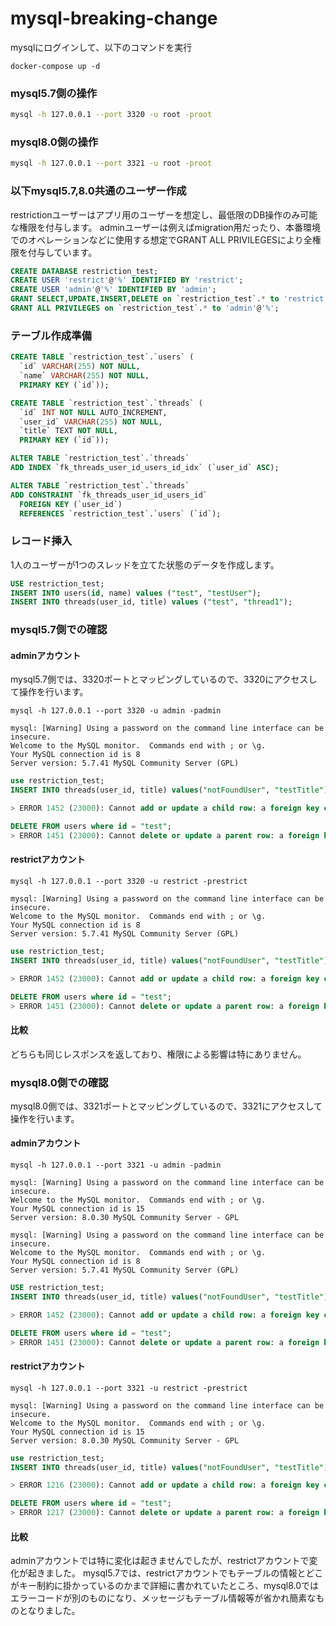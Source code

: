 # mysql-breaking-change
mysqlにログインして、以下のコマンドを実行

`docker-compose up -d`

### mysql5.7側の操作
```.sh
mysql -h 127.0.0.1 --port 3320 -u root -proot
```

### mysql8.0側の操作
```.sh
mysql -h 127.0.0.1 --port 3321 -u root -proot
```

### 以下mysql5.7,8.0共通のユーザー作成

restrictionユーザーはアプリ用のユーザーを想定し、最低限のDB操作のみ可能な権限を付与します。
adminユーザーは例えばmigration用だったり、本番環境でのオペレーションなどに使用する想定でGRANT ALL PRIVILEGESにより全権限を付与しています。

```.sql
CREATE DATABASE restriction_test;
CREATE USER 'restrict'@'%' IDENTIFIED BY 'restrict';
CREATE USER 'admin'@'%' IDENTIFIED BY 'admin';
GRANT SELECT,UPDATE,INSERT,DELETE on `restriction_test`.* to 'restrict'@'%';
GRANT ALL PRIVILEGES on `restriction_test`.* to 'admin'@'%';
```

### テーブル作成準備

```.sql
CREATE TABLE `restriction_test`.`users` (
  `id` VARCHAR(255) NOT NULL,
  `name` VARCHAR(255) NOT NULL,
  PRIMARY KEY (`id`));

CREATE TABLE `restriction_test`.`threads` (
  `id` INT NOT NULL AUTO_INCREMENT,
  `user_id` VARCHAR(255) NOT NULL,
  `title` TEXT NOT NULL,
  PRIMARY KEY (`id`));

ALTER TABLE `restriction_test`.`threads`
ADD INDEX `fk_threads_user_id_users_id_idx` (`user_id` ASC);

ALTER TABLE `restriction_test`.`threads`
ADD CONSTRAINT `fk_threads_user_id_users_id`
  FOREIGN KEY (`user_id`)
  REFERENCES `restriction_test`.`users` (`id`);
```

### レコード挿入

1人のユーザーが1つのスレッドを立てた状態のデータを作成します。

```.sql
USE restriction_test;
INSERT INTO users(id, name) values ("test", "testUser");
INSERT INTO threads(user_id, title) values ("test", "thread1");
```

### mysql5.7側での確認
#### adminアカウント
mysql5.7側では、3320ポートとマッピングしているので、3320にアクセスして操作を行います。

```
mysql -h 127.0.0.1 --port 3320 -u admin -padmin

mysql: [Warning] Using a password on the command line interface can be insecure.
Welcome to the MySQL monitor.  Commands end with ; or \g.
Your MySQL connection id is 8
Server version: 5.7.41 MySQL Community Server (GPL)
```
```.sql
use restriction_test;
INSERT INTO threads(user_id, title) values("notFoundUser", "testTitle");

> ERROR 1452 (23000): Cannot add or update a child row: a foreign key constraint fails (`restriction_test`.`threads`, CONSTRAINT `fk_threads_user_id_users_id` FOREIGN KEY (`user_id`) REFERENCES `users` (`id`))

DELETE FROM users where id = "test";
> ERROR 1451 (23000): Cannot delete or update a parent row: a foreign key constraint fails (`restriction_test`.`threads`, CONSTRAINT `fk_threads_user_id_users_id` FOREIGN KEY (`user_id`) REFERENCES `users` (`id`))
```

#### restrictアカウント
```
mysql -h 127.0.0.1 --port 3320 -u restrict -prestrict

mysql: [Warning] Using a password on the command line interface can be insecure.
Welcome to the MySQL monitor.  Commands end with ; or \g.
Your MySQL connection id is 8
Server version: 5.7.41 MySQL Community Server (GPL)
```

```.sql
use restriction_test;
INSERT INTO threads(user_id, title) values("notFoundUser", "testTitle");

> ERROR 1452 (23000): Cannot add or update a child row: a foreign key constraint fails (`restriction_test`.`threads`, CONSTRAINT `fk_threads_user_id_users_id` FOREIGN KEY (`user_id`) REFERENCES `users` (`id`))

DELETE FROM users where id = "test";
> ERROR 1451 (23000): Cannot delete or update a parent row: a foreign key constraint fails (`restriction_test`.`threads`, CONSTRAINT `fk_threads_user_id_users_id` FOREIGN KEY (`user_id`) REFERENCES `users` (`id`))
```

#### 比較
どちらも同じレスポンスを返しており、権限による影響は特にありません。

### mysql8.0側での確認
mysql8.0側では、3321ポートとマッピングしているので、3321にアクセスして操作を行います。

#### adminアカウント
```
mysql -h 127.0.0.1 --port 3321 -u admin -padmin

mysql: [Warning] Using a password on the command line interface can be insecure.
Welcome to the MySQL monitor.  Commands end with ; or \g.
Your MySQL connection id is 15
Server version: 8.0.30 MySQL Community Server - GPL
```

```
mysql: [Warning] Using a password on the command line interface can be insecure.
Welcome to the MySQL monitor.  Commands end with ; or \g.
Your MySQL connection id is 8
Server version: 5.7.41 MySQL Community Server (GPL)
```

```.sql
USE restriction_test;
INSERT INTO threads(user_id, title) values("notFoundUser", "testTitle");

> ERROR 1452 (23000): Cannot add or update a child row: a foreign key constraint fails (`restriction_test`.`threads`, CONSTRAINT `fk_threads_user_id_users_id` FOREIGN KEY (`user_id`) REFERENCES `users` (`id`))

DELETE FROM users where id = "test";
> ERROR 1451 (23000): Cannot delete or update a parent row: a foreign key constraint fails (`restriction_test`.`threads`, CONSTRAINT `fk_threads_user_id_users_id` FOREIGN KEY (`user_id`) REFERENCES `users` (`id`))
```

#### restrictアカウント
```
mysql -h 127.0.0.1 --port 3321 -u restrict -prestrict

mysql: [Warning] Using a password on the command line interface can be insecure.
Welcome to the MySQL monitor.  Commands end with ; or \g.
Your MySQL connection id is 15
Server version: 8.0.30 MySQL Community Server - GPL
```
```.sql
use restriction_test;
INSERT INTO threads(user_id, title) values("notFoundUser", "testTitle");

> ERROR 1216 (23000): Cannot add or update a child row: a foreign key constraint fails

DELETE FROM users where id = "test";
> ERROR 1217 (23000): Cannot delete or update a parent row: a foreign key constraint fails
```

#### 比較
adminアカウントでは特に変化は起きませんでしたが、restrictアカウントで変化が起きました。
mysql5.7では、restrictアカウントでもテーブルの情報とどこがキー制約に掛かっているのかまで詳細に書かれていたところ、mysql8.0ではエラーコードが別のものになり、メッセージもテーブル情報等が省かれ簡素なものとなりました。
